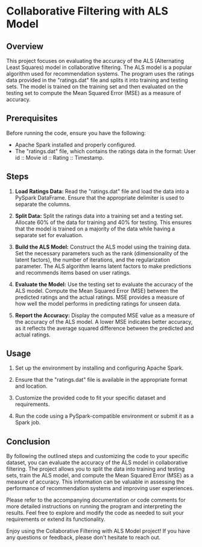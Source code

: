 # Collaborative Filtering with ALS Model

## Overview

This project focuses on evaluating the accuracy of the ALS (Alternating Least Squares) model in collaborative filtering. The ALS model is a popular algorithm used for recommendation systems. The program uses the ratings data provided in the "ratings.dat" file and splits it into training and testing sets. The model is trained on the training set and then evaluated on the testing set to compute the Mean Squared Error (MSE) as a measure of accuracy.

## Prerequisites

Before running the code, ensure you have the following:

- Apache Spark installed and properly configured.
- The "ratings.dat" file, which contains the ratings data in the format: User id :: Movie id :: Rating :: Timestamp.

## Steps

1. **Load Ratings Data:** Read the "ratings.dat" file and load the data into a PySpark DataFrame. Ensure that the appropriate delimiter is used to separate the columns.

2. **Split Data:** Split the ratings data into a training set and a testing set. Allocate 60% of the data for training and 40% for testing. This ensures that the model is trained on a majority of the data while having a separate set for evaluation.

3. **Build the ALS Model:** Construct the ALS model using the training data. Set the necessary parameters such as the rank (dimensionality of the latent factors), the number of iterations, and the regularization parameter. The ALS algorithm learns latent factors to make predictions and recommends items based on user ratings.

4. **Evaluate the Model:** Use the testing set to evaluate the accuracy of the ALS model. Compute the Mean Squared Error (MSE) between the predicted ratings and the actual ratings. MSE provides a measure of how well the model performs in predicting ratings for unseen data.

5. **Report the Accuracy:** Display the computed MSE value as a measure of the accuracy of the ALS model. A lower MSE indicates better accuracy, as it reflects the average squared difference between the predicted and actual ratings.

## Usage

1. Set up the environment by installing and configuring Apache Spark.

2. Ensure that the "ratings.dat" file is available in the appropriate format and location.

3. Customize the provided code to fit your specific dataset and requirements.

4. Run the code using a PySpark-compatible environment or submit it as a Spark job.

## Conclusion

By following the outlined steps and customizing the code to your specific dataset, you can evaluate the accuracy of the ALS model in collaborative filtering. The project allows you to split the data into training and testing sets, train the ALS model, and compute the Mean Squared Error (MSE) as a measure of accuracy. This information can be valuable in assessing the performance of recommendation systems and improving user experiences.

Please refer to the accompanying documentation or code comments for more detailed instructions on running the program and interpreting the results. Feel free to explore and modify the code as needed to suit your requirements or extend its functionality.

Enjoy using the Collaborative Filtering with ALS Model project! If you have any questions or feedback, please don't hesitate to reach out.
